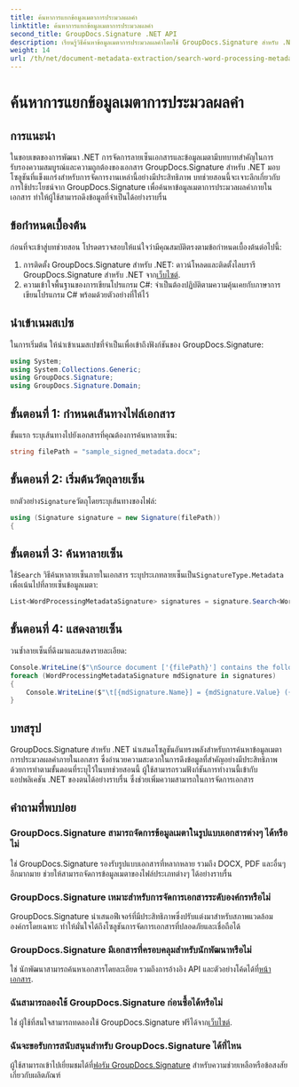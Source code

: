 ```yaml
---
title: ค้นหาการแยกข้อมูลเมตาการประมวลผลคำ
linktitle: ค้นหาการแยกข้อมูลเมตาการประมวลผลคำ
second_title: GroupDocs.Signature .NET API
description: เรียนรู้วิธีค้นหาข้อมูลเมตาการประมวลผลคำโดยใช้ GroupDocs.Signature สำหรับ .NET เพิ่มประสิทธิภาพการจัดการเอกสารได้อย่างง่ายดาย
weight: 14
url: /th/net/document-metadata-extraction/search-word-processing-metadata-extraction/
---
```


# ค้นหาการแยกข้อมูลเมตาการประมวลผลคำ

## การแนะนำ
ในขอบเขตของการพัฒนา .NET การจัดการลายเซ็นเอกสารและข้อมูลเมตามีบทบาทสำคัญในการรับรองความสมบูรณ์และความถูกต้องของเอกสาร GroupDocs.Signature สำหรับ .NET มอบโซลูชันที่แข็งแกร่งสำหรับการจัดการงานเหล่านี้อย่างมีประสิทธิภาพ บทช่วยสอนนี้จะเจาะลึกเกี่ยวกับการใช้ประโยชน์จาก GroupDocs.Signature เพื่อค้นหาข้อมูลเมตาการประมวลผลคำภายในเอกสาร ทำให้ผู้ใช้สามารถดึงข้อมูลที่จำเป็นได้อย่างราบรื่น
## ข้อกำหนดเบื้องต้น
ก่อนที่จะเข้าสู่บทช่วยสอน โปรดตรวจสอบให้แน่ใจว่ามีคุณสมบัติตรงตามข้อกำหนดเบื้องต้นต่อไปนี้:
1.  การติดตั้ง GroupDocs.Signature สำหรับ .NET: ดาวน์โหลดและติดตั้งไลบรารี GroupDocs.Signature สำหรับ .NET จาก[เว็บไซต์](https://releases.groupdocs.com/signature/net/).
2. ความเข้าใจพื้นฐานของการเขียนโปรแกรม C#: จำเป็นต้องปฏิบัติตามความคุ้นเคยกับภาษาการเขียนโปรแกรม C# พร้อมด้วยตัวอย่างที่ให้ไว้

## นำเข้าเนมสเปซ
ในการเริ่มต้น ให้นำเข้าเนมสเปซที่จำเป็นเพื่อเข้าถึงฟังก์ชันของ GroupDocs.Signature:
```csharp
using System;
using System.Collections.Generic;
using GroupDocs.Signature;
using GroupDocs.Signature.Domain;
```
## ขั้นตอนที่ 1: กำหนดเส้นทางไฟล์เอกสาร
ขั้นแรก ระบุเส้นทางไปยังเอกสารที่คุณต้องการค้นหาลายเซ็น:
```csharp
string filePath = "sample_signed_metadata.docx";
```
## ขั้นตอนที่ 2: เริ่มต้นวัตถุลายเซ็น
 ยกตัวอย่าง`Signature`วัตถุโดยระบุเส้นทางของไฟล์:
```csharp
using (Signature signature = new Signature(filePath))
{
```
## ขั้นตอนที่ 3: ค้นหาลายเซ็น
 ใช้`Search` วิธีค้นหาลายเซ็นภายในเอกสาร ระบุประเภทลายเซ็นเป็น`SignatureType.Metadata` เพื่อเน้นไปที่ลายเซ็นข้อมูลเมตา:
```csharp
List<WordProcessingMetadataSignature> signatures = signature.Search<WordProcessingMetadataSignature>(SignatureType.Metadata);
```
## ขั้นตอนที่ 4: แสดงลายเซ็น
วนซ้ำลายเซ็นที่ดึงมาและแสดงรายละเอียด:
```csharp
Console.WriteLine($"\nSource document ['{filePath}'] contains the following signatures:");
foreach (WordProcessingMetadataSignature mdSignature in signatures)
{
    Console.WriteLine($"\t[{mdSignature.Name}] = {mdSignature.Value} ({mdSignature.Type})");
}
```

## บทสรุป
GroupDocs.Signature สำหรับ .NET นำเสนอโซลูชันอันทรงพลังสำหรับการค้นหาข้อมูลเมตาการประมวลผลคำภายในเอกสาร ซึ่งอำนวยความสะดวกในการดึงข้อมูลที่สำคัญอย่างมีประสิทธิภาพ ด้วยการทำตามขั้นตอนที่ระบุไว้ในบทช่วยสอนนี้ ผู้ใช้สามารถรวมฟังก์ชันการทำงานนี้เข้ากับแอปพลิเคชัน .NET ของตนได้อย่างราบรื่น ซึ่งช่วยเพิ่มความสามารถในการจัดการเอกสาร
## คำถามที่พบบ่อย
### GroupDocs.Signature สามารถจัดการข้อมูลเมตาในรูปแบบเอกสารต่างๆ ได้หรือไม่
ใช่ GroupDocs.Signature รองรับรูปแบบเอกสารที่หลากหลาย รวมถึง DOCX, PDF และอื่นๆ อีกมากมาย ช่วยให้สามารถจัดการข้อมูลเมตาของไฟล์ประเภทต่างๆ ได้อย่างราบรื่น
### GroupDocs.Signature เหมาะสำหรับการจัดการเอกสารระดับองค์กรหรือไม่
GroupDocs.Signature นำเสนอฟีเจอร์ที่มีประสิทธิภาพซึ่งปรับแต่งมาสำหรับสภาพแวดล้อมองค์กรโดยเฉพาะ ทำให้มั่นใจได้ถึงโซลูชันการจัดการเอกสารที่ปลอดภัยและเชื่อถือได้
### GroupDocs.Signature มีเอกสารที่ครอบคลุมสำหรับนักพัฒนาหรือไม่
 ใช่ นักพัฒนาสามารถค้นหาเอกสารโดยละเอียด รวมถึงการอ้างอิง API และตัวอย่างโค้ดได้ที่[หน้าเอกสาร](https://tutorials.groupdocs.com/signature/net/).
### ฉันสามารถลองใช้ GroupDocs.Signature ก่อนซื้อได้หรือไม่
 ใช่ ผู้ใช้ที่สนใจสามารถทดลองใช้ GroupDocs.Signature ฟรีได้จาก[เว็บไซต์](https://releases.groupdocs.com/).
### ฉันจะขอรับการสนับสนุนสำหรับ GroupDocs.Signature ได้ที่ไหน
 ผู้ใช้สามารถเข้าไปเยี่ยมชมได้ที่[ฟอรัม GroupDocs.Signature](https://forum.groupdocs.com/c/signature/13) สำหรับความช่วยเหลือหรือข้อสงสัยเกี่ยวกับผลิตภัณฑ์